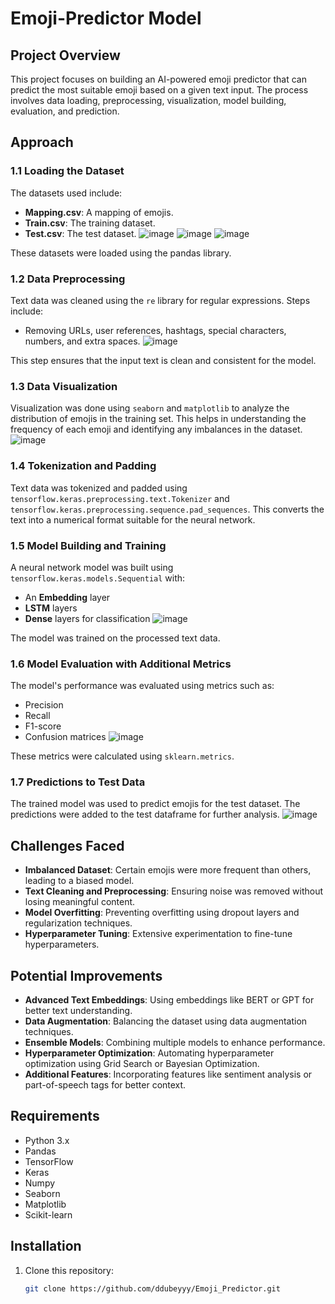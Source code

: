# Emoji-Predictor Model

## Project Overview
This project focuses on building an AI-powered emoji predictor that can predict the most suitable emoji based on a given text input. The process involves data loading, preprocessing, visualization, model building, evaluation, and prediction.

## Approach

### 1.1 Loading the Dataset
The datasets used include:
- **Mapping.csv**: A mapping of emojis.
- **Train.csv**: The training dataset.
- **Test.csv**: The test dataset.
![image](https://github.com/user-attachments/assets/e8a78397-25da-432f-b4de-7f88cf3bbaf0)
![image](https://github.com/user-attachments/assets/68169edb-7422-4672-b3ce-fa5bae09310f)
![image](https://github.com/user-attachments/assets/f2da5fd4-5e7a-4d4d-bb28-1c6b2138b41c)

These datasets were loaded using the pandas library.

### 1.2 Data Preprocessing
Text data was cleaned using the `re` library for regular expressions. Steps include:
- Removing URLs, user references, hashtags, special characters, numbers, and extra spaces.
![image](https://github.com/user-attachments/assets/50364f96-cafe-43ac-b0ba-5ceefcfa9e98)

This step ensures that the input text is clean and consistent for the model.


### 1.3 Data Visualization
Visualization was done using `seaborn` and `matplotlib` to analyze the distribution of emojis in the training set. This helps in understanding the frequency of each emoji and identifying any imbalances in the dataset.
![image](https://github.com/user-attachments/assets/f31131fd-f36e-4641-a6b5-ab008102395b)


### 1.4 Tokenization and Padding
Text data was tokenized and padded using `tensorflow.keras.preprocessing.text.Tokenizer` and `tensorflow.keras.preprocessing.sequence.pad_sequences`. This converts the text into a numerical format suitable for the neural network.

### 1.5 Model Building and Training
A neural network model was built using `tensorflow.keras.models.Sequential` with:
- An **Embedding** layer
- **LSTM** layers
- **Dense** layers for classification
![image](https://github.com/user-attachments/assets/3c4a994d-ce96-4388-94ca-212e3f7961a0)


The model was trained on the processed text data.

### 1.6 Model Evaluation with Additional Metrics
The model's performance was evaluated using metrics such as:
- Precision
- Recall
- F1-score
- Confusion matrices
![image](https://github.com/user-attachments/assets/37fa2340-7ab2-4b7a-9ebf-bd0b8606d1fd)

These metrics were calculated using `sklearn.metrics`.

### 1.7 Predictions to Test Data
The trained model was used to predict emojis for the test dataset. The predictions were added to the test dataframe for further analysis.
![image](https://github.com/user-attachments/assets/295cb765-9f93-4081-ad5e-e58401c3731f)

## Challenges Faced
- **Imbalanced Dataset**: Certain emojis were more frequent than others, leading to a biased model.
- **Text Cleaning and Preprocessing**: Ensuring noise was removed without losing meaningful content.
- **Model Overfitting**: Preventing overfitting using dropout layers and regularization techniques.
- **Hyperparameter Tuning**: Extensive experimentation to fine-tune hyperparameters.

## Potential Improvements
- **Advanced Text Embeddings**: Using embeddings like BERT or GPT for better text understanding.
- **Data Augmentation**: Balancing the dataset using data augmentation techniques.
- **Ensemble Models**: Combining multiple models to enhance performance.
- **Hyperparameter Optimization**: Automating hyperparameter optimization using Grid Search or Bayesian Optimization.
- **Additional Features**: Incorporating features like sentiment analysis or part-of-speech tags for better context.

## Requirements
- Python 3.x
- Pandas
- TensorFlow
- Keras
- Numpy
- Seaborn
- Matplotlib
- Scikit-learn

## Installation
1. Clone this repository:
   ```bash
   git clone https://github.com/ddubeyyy/Emoji_Predictor.git

